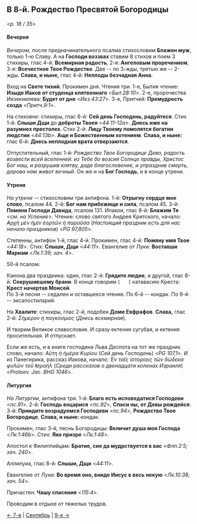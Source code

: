 
## В 8-й. Рождество Пресвятой Богородицы

<*p. 18 / 35*>

#### Вечерня

*Вечером*, после предначинательного псалма стихословим **Блажен муж**, только 1-ю Славу. 
А на **Господи воззвах** ставим 8 стихов и поем 3 стихиры, глас 4-й: **Всемирная радость**, 
2-я: **Ангеловым проречением**, 3-я: **Всечестное Твое Рождество**. Две -- по 3-жды, третью же -- 2-жды. 
**Слава, и ныне,** глас 4-й: **Неплоды безчадная Анна**.

Вход на **Свете тихий**. Прокимен дня. Чтения три. 
1-е, Бытия чтение: **Изыде Иаков от студенца клятвеннаго** <*Быт.28:10*>. 
2-е, пророчества Иезекиилева: **Будет от дне** <*Иез.43:27*>. 
3-е, Притчей: **Премудрость созда** <*Притч.9:1*>.

На *стиховне*: стихиры, глас 6-й: **Сей день Господень, радуйтеся**. 
Стих 1-й: **Слыши Дщи** до **доброты Твоея** <*44:11-12a*>. **Днесь иже на разумнех престолех**. 
Стих 2-й: **Лицу Твоему помолятся богатии людстии** <*44:13b*>. **Аще и Божественным хотением**. 
**Слава, и ныне:** глас 6-й: **Днесь неплодная врата отверзаются**.

Отпустительный, глас 1-й: *Рождество Твое Богородице Дево, радость возвести всей вселенней: 
из Тебе бо возсия Солнце правды, Христос Бог наш, и разрушив клятву, даде благословение, 
и упразднив смерть, дарова нам живот вечный*.
Он же и на **Бог Господь**, и в конце утрени.

#### Утреня

*На утрене* -- стихословим три антифона. 
1-й: **Отрыгну сердце мое слово**, псалом 44. 
2-й: **Бог нам прибежище и сила**, псалом 45. 
3-й: **Помяни Господи Давида**, псалом 131. 
Ипакои, глас 8-й: **Блажим Тя** <*см. на Успение*>. 
Чтение: слово святого Андрея Критского, начало: *̓Αρχὴ μὲν ἡμῖν ἑορτῶν ἡ παροῦσα* 
(*Настоящий праздник есть для нас начало праздников*) <*PG 97,805*>.

Степенны, антифон 1-й, глас 4-й. 
Прокимен, глас 4-й: **Помяну имя Твое** <*44:18*>. Стих: **Слыши, Дщи** <*44:11*>. 
Евангелие от Луки: **Воставши Мариам** <*Лк.1:39; зач. 4*>. 

50-й псалом.

Канона два праздника: один, глас 2-й: **Грядите людие**, и другой, глас 8-й: **Сокрушившему брани**. 
В конце говорим `[   ]` катавасию Креста: **Крест начертав Моисей**.  
По 3-й песни -- седален и оставшееся чтение. 
По 6-й -- кондак. 
По 9-й -- эксапостиларий.

На **Хвалите**: стихиры, глас 2-й, подобен **Доме Евфрафов**. **Слава,** глас 2-й: *Σήμερον ἡ παγκόσμιος* (*Днесь всемирная*).

И творим Великое славословие. И сразу ектения сугубая, и ектения просительная. И отпускает.

Если же есть, и в книге господина Льва Деспота на тот же праздник слово, начало: *Αὕτη ἡ ἡμέρα Κυρίου* 
(*Сей день Господень*) <*PG 107,1*>. И из Панегирика, рассказ Иакова, начало: *Ἐν ταῖς ἱστορίαις τῶν δώδεκα φυλῶν τοῦ ̓Ισραήλ* 
(*Среди рассказов о двенадцати коленах Израиля*) <*Protoev. Jac. BHG 1046*>.

#### Литургия

*На Литургии*, антифона три. 
1-й: **Благо есть исповедатися Господеви** <*пс.91*>. 
2-й: **Господь воцарися** <*пс.92*>, **Спаси ны, от Девы рождейся**.
3-й: **Приидите возрадуемся Господеви** <*пс.94*>, **Рождество Твое Богородице**, 
**Слава, и ныне:** кондак. 

Прокимен, глас 3-й, песнь Богородицы: **Величит душа моя Господа** <*Лк.1:46b*>. Стих: **Яко призре** <*Лк.1:48*>. 

Апостол к Филиппийцам: **Братие, сие да мудрствуется в вас** <*Флп.2:5; зач. 240*>. 

Аллилуиа, глас 8-й: **Слыши, Дщи** <*44:11*>. 

Евангелие от Луки: **Во время оно, вниде Иисус в весь некую** <*Лк.10:38; зач. 54*>. 

Причастен: **Чашу спасения** <*115:4*>.

Проводим в отдыхе от тяжелых трудов.

[← 7-е](09_07_MES.ru.md) | [Сентябрь](README.md#8-й) | [9-е →](09_09_MES.ru.md)
